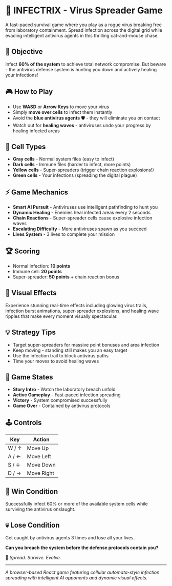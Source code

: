 # 🦠 INFECTRIX - Virus Spreader Game

A fast-paced survival game where you play as a rogue virus breaking free from laboratory containment. Spread infection across the digital grid while evading intelligent antivirus agents in this thrilling cat-and-mouse chase.

## 🎯 Objective
Infect **60% of the system** to achieve total network compromise. But beware - the antivirus defense system is hunting you down and actively healing your infections!

## 🎮 How to Play
- Use **WASD** or **Arrow Keys** to move your virus
- Simply **move over cells** to infect them instantly
- Avoid the **blue antivirus agents** 🛡️ - they will eliminate you on contact
- Watch out for **healing waves** - antiviruses undo your progress by healing infected areas

## 🦠 Cell Types
- **Gray cells** - Normal system files (easy to infect)
- **Dark cells** - Immune files (harder to infect, more points)
- **Yellow cells** - Super-spreaders (trigger chain reaction explosions!)
- **Green cells** - Your infections (spreading the digital plague)

## ⚡ Game Mechanics
- **Smart AI Pursuit** - Antiviruses use intelligent pathfinding to hunt you
- **Dynamic Healing** - Enemies heal infected areas every 2 seconds
- **Chain Reactions** - Super-spreader cells cause explosive infection waves
- **Escalating Difficulty** - More antiviruses spawn as you succeed
- **Lives System** - 3 lives to complete your mission

## 🏆 Scoring
- Normal infection: **10 points**
- Immune cell: **20 points** 
- Super-spreader: **50 points** + chain reaction bonus

## 🎨 Visual Effects
Experience stunning real-time effects including glowing virus trails, infection burst animations, super-spreader explosions, and healing wave ripples that make every moment visually spectacular.

## 💡 Strategy Tips
- Target super-spreaders for massive point bonuses and area infection
- Keep moving - standing still makes you an easy target
- Use the infection trail to block antivirus paths
- Time your moves to avoid healing waves

## 🎪 Game States
- **Story Intro** - Watch the laboratory breach unfold
- **Active Gameplay** - Fast-paced infection spreading
- **Victory** - System compromised successfully
- **Game Over** - Contained by antivirus protocols

## 🕹️ Controls
| Key | Action |
|-----|--------|
| W / ↑ | Move Up |
| A / ← | Move Left |
| S / ↓ | Move Down |
| D / → | Move Right |

## 🎯 Win Condition
Successfully infect 60% or more of the available system cells while surviving the antivirus onslaught.

## 💀 Lose Condition
Get caught by antivirus agents 3 times and lose all your lives.

**Can you breach the system before the defense protocols contain you?**

🦠 *Spread. Survive. Evolve.*

---

*A browser-based React game featuring cellular automata-style infection spreading with intelligent AI opponents and dynamic visual effects.*